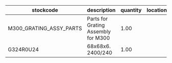 |stockcode|description|quantity|location|
|---------|-----------|--------|--------|
|M300_GRATING_ASSY_PARTS|Parts for Grating Assembly for M300|1.00||
|G324R0U24|68x68x6. 2400/240|1.00||
